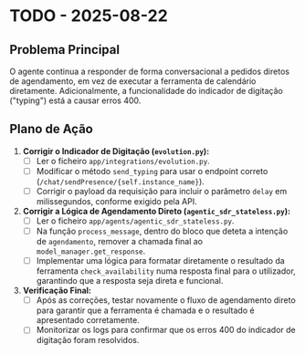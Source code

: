 # TODO - 2025-08-22

## Problema Principal
O agente continua a responder de forma conversacional a pedidos diretos de agendamento, em vez de executar a ferramenta de calendário diretamente. Adicionalmente, a funcionalidade do indicador de digitação ("typing") está a causar erros 400.

## Plano de Ação

1.  **Corrigir o Indicador de Digitação (`evolution.py`):**
    -   [ ] Ler o ficheiro `app/integrations/evolution.py`.
    -   [ ] Modificar o método `send_typing` para usar o endpoint correto (`/chat/sendPresence/{self.instance_name}`).
    -   [ ] Corrigir o payload da requisição para incluir o parâmetro `delay` em milissegundos, conforme exigido pela API.

2.  **Corrigir a Lógica de Agendamento Direto (`agentic_sdr_stateless.py`):**
    -   [ ] Ler o ficheiro `app/agents/agentic_sdr_stateless.py`.
    -   [ ] Na função `process_message`, dentro do bloco que deteta a intenção de `agendamento`, remover a chamada final ao `model_manager.get_response`.
    -   [ ] Implementar uma lógica para formatar diretamente o resultado da ferramenta `check_availability` numa resposta final para o utilizador, garantindo que a resposta seja direta e funcional.

3.  **Verificação Final:**
    -   [ ] Após as correções, testar novamente o fluxo de agendamento direto para garantir que a ferramenta é chamada e o resultado é apresentado corretamente.
    -   [ ] Monitorizar os logs para confirmar que os erros 400 do indicador de digitação foram resolvidos.